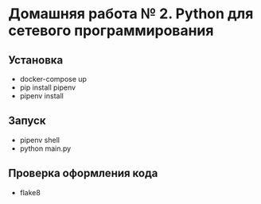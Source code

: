 # Домашняя работа № 2. Python для сетевого программирования

## Установка
* docker-compose up 
* pip install pipenv
* pipenv install

## Запуск
* pipenv shell
* python main.py

## Проверка оформления кода
* flake8
